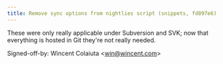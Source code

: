 ```yaml
---
title: Remove sync options from nightlies script (snippets, fd897e6)
---
```


These were only really applicable under Subversion and SVK; now that everything is hosted in Git they're not really needed.

Signed-off-by: Wincent Colaiuta &lt;win@wincent.com&gt;
